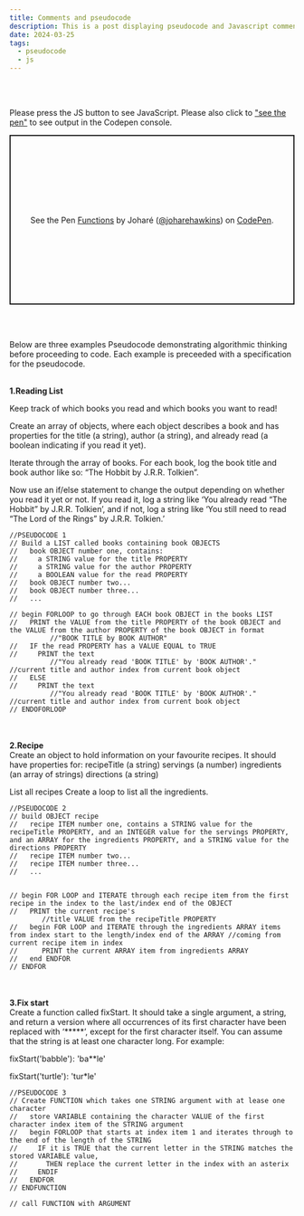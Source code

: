 ```yaml
---
title: Comments and pseudocode
description: This is a post displaying pseudocode and Javascript comments.
date: 2024-03-25
tags:
  - pseudocode
  - js
---
```

<br>
<br>
<p>Please press the <span class="pink">JS</span> button to see <span class="pink">JavaScript</span>. Please also click to <a href="https://codepen.io/joharehawkins/pen/vYMLNzJ">"see the pen"</a> to see output in the Codepen console.
<p class="codepen" data-height="300" data-theme-id="dark" data-default-tab="js" data-slug-hash="vYMLNzJ" data-user="joharehawkins" style="height: 300px; box-sizing: border-box; display: flex; align-items: center; justify-content: center; border: 2px solid; margin: 1em 0; padding: 1em;">
  <span>See the Pen <a href="https://codepen.io/joharehawkins/pen/vYMLNzJ">
  Functions</a> by Joharé (<a href="https://codepen.io/joharehawkins">@joharehawkins</a>)
  on <a href="https://codepen.io">CodePen</a>.</span>
</p>
<script async src="https://cpwebassets.codepen.io/assets/embed/ei.js"></script>
<br>
<br>
<p>Below are three examples Pseudocode demonstrating algorithmic thinking before proceeding to code. Each example is preceeded with a specification for the pseudocode.</p>

<br>
<b>1.Reading List</b>

 Keep track of which books you read and which books you want to read!

 Create an array of objects, where each object describes a book and has properties for the title (a string), author (a string), and already read (a boolean indicating if you read it yet).

 Iterate through the array of books. For each book, log the book title and book author like so: “The Hobbit by J.R.R. Tolkien”.

 Now use an if/else statement to change the output depending on whether you read it yet or not. If you read it, log a string like ‘You already read “The Hobbit” by J.R.R. Tolkien’, and if not, log a string like ‘You still need to read “The Lord of the Rings” by J.R.R. Tolkien.’
```
//PSEUDOCODE 1
// Build a LIST called books containing book OBJECTS
//   book OBJECT number one, contains:
//     a STRING value for the title PROPERTY
//     a STRING value for the author PROPERTY
//     a BOOLEAN value for the read PROPERTY
//   book OBJECT number two...
//   book OBJECT number three...
//   ...

// begin FORLOOP to go through EACH book OBJECT in the books LIST
//   PRINT the VALUE from the title PROPERTY of the book OBJECT and the VALUE from the author PROPERTY of the book OBJECT in format 
          //"BOOK TITLE by BOOK AUTHOR"
//   IF the read PROPERTY has a VALUE EQUAL to TRUE
//     PRINT the text 
          //"You already read 'BOOK TITLE' by 'BOOK AUTHOR'." //current title and author index from current book object
//   ELSE
//     PRINT the text 
          //"You already read 'BOOK TITLE' by 'BOOK AUTHOR'." //current title and author index from current book object
// ENDOFORLOOP
```
<br>
<br>
 <b>2.Recipe</b>
<br>
 Create an object to hold information on your favourite recipes. It should have properties for:
 recipeTitle (a string)
 servings (a number)
 ingredients (an array of strings)
 directions (a string)

 List all recipes
 Create a loop to list all the ingredients.

```
//PSEUDOCODE 2
// build OBJECT recipe
//   recipe ITEM number one, contains a STRING value for the recipeTitle PROPERTY, and an INTEGER value for the servings PROPERTY, and an ARRAY for the ingredients PROPERTY, and a STRING value for the directions PROPERTY
//   recipe ITEM number two...
//   recipe ITEM number three...
//   ...


// begin FOR LOOP and ITERATE through each recipe item from the first recipe in the index to the last/index end of the OBJECT
//   PRINT the current recipe's 
        //title VALUE from the recipeTitle PROPERTY
//   begin FOR LOOP and ITERATE through the ingredients ARRAY items from index start to the length/index end of the ARRAY //coming from current recipe item in index
//      PRINT the current ARRAY item from ingredients ARRAY
//   end ENDFOR
// ENDFOR

```
<br>
<br>
<b>3.Fix start</b>
<br>
 Create a function called fixStart. It should take a single argument, a string, and return a version where all occurrences of its first character have been replaced with ‘*****’, except for the first character itself. You can assume that the string is at least one character long. For example:


 fixStart('babble'): 'ba**le'

 fixStart('turtle'): 'tur*le'

```
//PSEUDOCODE 3
// Create FUNCTION which takes one STRING argument with at lease one character
//   store VARIABLE containing the character VALUE of the first character index item of the STRING argument
//   begin FORLOOP that starts at index item 1 and iterates through to the end of the length of the STRING
//     IF it is TRUE that the current letter in the STRING matches the stored VARIABLE value, 
//       THEN replace the current letter in the index with an asterix
//     ENDIF
//   ENDFOR
// ENDFUNCTION

// call FUNCTION with ARGUMENT
```